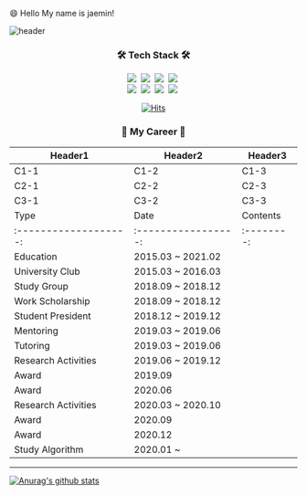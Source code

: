😄 Hello My name is jaemin!

![header](https://capsule-render.vercel.app/api?type=slice&color=auto&height=150&section=header&text=YOONJAEMIN&fontSize=70&animation=twinkling)

<h3 align="center">🛠 Tech Stack 🛠</h3>

<p align="center"> 
  <img src="https://img.shields.io/badge/Java-007396?style=flat-square&logo=Java&logoColor=white"/></a>&nbsp 
  <img src="https://img.shields.io/badge/Python-3766AB?style=flat-square&logo=Python&logoColor=white"/></a>&nbsp 
  <img src="https://img.shields.io/badge/C-A8B9CC?style=flat-square&logo=C&logoColor=white"/></a>&nbsp 
  <img src="https://img.shields.io/badge/Javascript-ffb13b?style=flat-square&logo=javascript&logoColor=white"/></a>&nbsp 
  <br>
  <img src="https://img.shields.io/badge/Django-092E20?style=flat-square&logo=Django&logoColor=white"/></a>&nbsp 
  <img src="https://img.shields.io/badge/Mysql-E6B91E?style=flat-square&logo=MySql&logoColor=white"/></a>&nbsp 
  <img src="https://img.shields.io/badge/aws-333664?style=flat-square&logo=amazon-aws&logoColor=white"/></a>&nbsp
  <img src="https://img.shields.io/badge/css-1572B6?style=flat-square&logo=css3&logoColor=white"/></a>&nbsp 
</p>

<div align=center>

[![Hits](https://hits.seeyoufarm.com/api/count/incr/badge.svg?url=https%3A%2F%2Fgithub.com%2FJaeMinYooon&count_bg=%2379C83D&title_bg=%23555555&icon=&icon_color=%23E7E7E7&title=hits&edge_flat=false)](https://hits.seeyoufarm.com)

</div>


<h3 align="center">🌱 My Career 🌱</h3>

Header1 | Header2 | Header3
------- | ------- | -------
 C1-1 | C1-2 | C1-3
 C2-1 | C2-2 | C2-3
 C3-1 | C3-2 | C3-3
          Type        |        Date       | Contents | Organization 
:-------------------:|:-----------------:|:--------:|:------------:
      Education      | 2015.03 ~ 2021.02 |          |              
   University Club   | 2015.03 ~ 2016.03 |          |              
     Study Group     | 2018.09 ~ 2018.12 |          |              
   Work Scholarship  | 2018.09 ~ 2018.12 |          |              
  Student President  | 2018.12 ~ 2019.12 |          |              
      Mentoring      | 2019.03 ~ 2019.06 |          |              
       Tutoring      | 2019.03 ~ 2019.06 |          |              
 Research Activities | 2019.06 ~ 2019.12 |          |              
        Award        | 2019.09           |          |              
        Award        | 2020.06           |          |              
 Research Activities | 2020.03 ~ 2020.10 |          |              
        Award        | 2020.09           |          |              
        Award        | 2020.12           |          |              
   Study Algorithm   | 2020.01 ~         |          |              

-----

  [![Anurag's github stats](https://github-readme-stats.vercel.app/api?username=JaeMinYooon)](https://github.com/anuraghazra/github-readme-stats)



<!--
**JaeMinYooon/JaeMinYooon** is a ✨ _special_ ✨ repository because its `README.md` (this file) appears on your GitHub profile.

Here are some ideas to get you started:

- 🔭 I’m currently working on ...
- 🌱 I’m currently learning ...
- 👯 I’m looking to collaborate on ...
- 🤔 I’m looking for help with ...
- 💬 Ask me about ...
- 📫 How to reach me: ...
- 😄 Pronouns: ...
- ⚡ Fun fact: ...
-->
